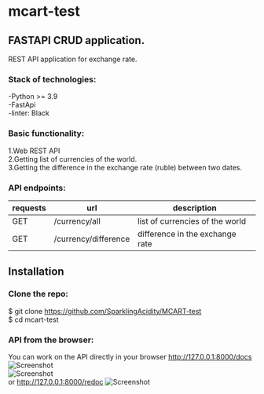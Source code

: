 # mcart-test
## FASTAPI CRUD application.
REST API application for exchange rate.<br>

### Stack of technologies:<br>
-Python >= 3.9<br>
-FastApi<br>
-linter: Black<br>

### Basic functionality:<br>
1.Web REST API<br>
2.Getting list of currencies of the world.<br>
3.Getting the difference in the exchange rate (ruble) between two dates.<br>

### API endpoints:<br>
| requests | url | description  |
| ------- | --- | --- |
| GET | /currency/all | list of currencies of the world |
| GET | /currency/difference| difference in the exchange rate |





## Installation
### Clone the repo:<br>

$ git clone https://github.com/SparklingAcidity/MCART-test<br>
$ cd mcart-test<br>








### API from the browser:
You can work on the API directly in your browser
http://127.0.0.1:8000/docs <br>
![Screenshot](https://github.com/SparklingAcidity/MCART-test/blob/in_process/img_for_readme/1.png) <br>
![Screenshot](https://github.com/SparklingAcidity/MCART-test/blob/in_process/img_for_readme/2.png) <br>
or http://127.0.0.1:8000/redoc
![Screenshot](https://github.com/SparklingAcidity/MCART-test/blob/in_process/img_for_readme/3.png)
